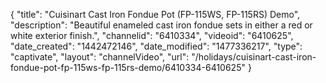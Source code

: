 {
    "title": "Cuisinart Cast Iron Fondue Pot (FP-115WS, FP-115RS) Demo",
    "description": "Beautiful enameled cast iron fondue sets in either a red or white exterior finish.",
    "channelid": "6410334",
    "videoid": "6410625",
    "date_created": "1442472146",
    "date_modified": "1477336217",
    "type": "captivate",
    "layout": "channelVideo",
    "url": "\/holidays\/cuisinart-cast-iron-fondue-pot-fp-115ws-fp-115rs-demo\/6410334-6410625"
}
